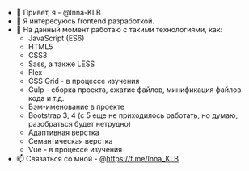 - 👋 Привет, я - @Inna-KLB
- 👀 Я интересуюсь frontend разработкой. 
- 🌱 На данный момент работаю с такими технологиями, как:
  - JavaScript (ES6)
  - HTML5
  - CSS3
  - Sass, а также LESS
  - Flex
  - CSS Grid - в процессе изучения
  - Gulp - сборка проекта, сжатие файлов, минификация файлов кода и т.д.
  - Бэм-именование в проекте
  - Bootstrap 3, 4 (с 5 еще не приходилось работать, но думаю, разобраться будет нетрудно)
  - Адаптивная верстка
  - Семантическая верстка
  - Vue - в процессе изучения
- 📫 Связаться со мной - @https://t.me/Inna_KLB

<!---
Inna-KLB/Inna-KLB is a ✨ special ✨ repository because its `README.md` (this file) appears on your GitHub profile.
You can click the Preview link to take a look at your changes.
--->
